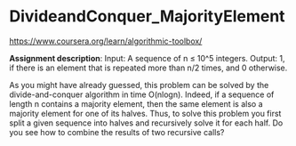 # DivideandConquer_MajorityElement
https://www.coursera.org/learn/algorithmic-toolbox/

__Assignment description__:
  Input: A sequence of n ≤ 10^5 integers.
  Output: 1, if there is an element that is repeated more than n/2 times, and 0 otherwise.

As you might have already guessed, this problem can be solved by the divide-and-conquer algorithm in time O(nlogn). Indeed, if a sequence of length n contains a majority element, then the same element is also a majority element for one of its halves. Thus, to solve this problem you first split a given sequence into halves and recursively solve it for each half. Do you see how to combine the results of two recursive calls?
